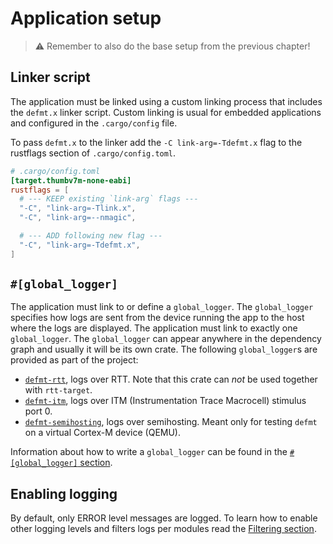 # Application setup

> ⚠️ Remember to also do the base setup from the previous chapter!

## Linker script

The application must be linked using a custom linking process that includes the `defmt.x` linker script.
Custom linking is usual for embedded applications and configured in the `.cargo/config` file.

To pass `defmt.x` to the linker add the `-C link-arg=-Tdefmt.x` flag to the rustflags section of `.cargo/config.toml`.

``` toml
# .cargo/config.toml
[target.thumbv7m-none-eabi]
rustflags = [
  # --- KEEP existing `link-arg` flags ---
  "-C", "link-arg=-Tlink.x",
  "-C", "link-arg=--nmagic",

  # --- ADD following new flag ---
  "-C", "link-arg=-Tdefmt.x",
]
```

## `#[global_logger]`

The application must link to or define a `global_logger`.
The `global_logger` specifies how logs are sent from the device running the app to the host where the logs are displayed.
The application must link to exactly one `global_logger`.
The `global_logger` can appear anywhere in the dependency graph and usually it will be its own crate.
The following `global_logger`s are provided as part of the project:

- [`defmt-rtt`], logs over RTT. Note that this crate can *not* be used together with `rtt-target`.
- [`defmt-itm`], logs over ITM (Instrumentation Trace Macrocell) stimulus port 0.
- [`defmt-semihosting`], logs over semihosting. Meant only for testing `defmt` on a virtual Cortex-M device (QEMU).

[`defmt-rtt`]: https://docs.rs/defmt-rtt/
[`defmt-itm`]: https://docs.rs/defmt-itm/
[`defmt-semihosting`]: https://github.com/knurling-rs/defmt/tree/6cfd947384debb18a4df761cbe454f8d86cf3441/firmware/defmt-semihosting

Information about how to write a `global_logger` can be found in the [`#[global_logger]` section](./global-logger.md).

## Enabling logging

By default, only ERROR level messages are logged.
To learn how to enable other logging levels and filters logs per modules read the [Filtering section](./filtering.md).
